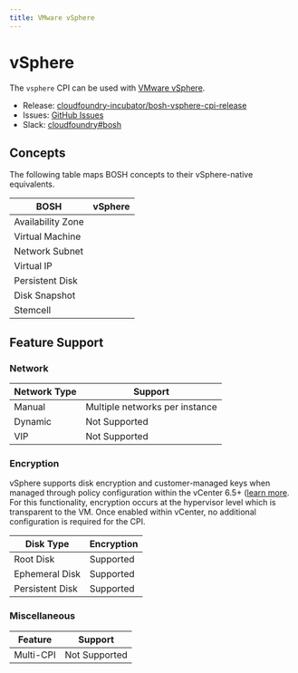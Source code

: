 ```yaml
---
title: VMware vSphere
---
```


# vSphere

The `vsphere` CPI can be used with [VMware vSphere](https://www.vmware.com/products/vsphere.html).

 * Release: [cloudfoundry-incubator/bosh-vsphere-cpi-release](https://github.com/cloudfoundry-incubator/bosh-vsphere-cpi-release)
 * Issues: [GitHub Issues](https://github.com/cloudfoundry-incubator/bosh-vsphere-cpi-release/issues)
 * Slack: [cloudfoundry#bosh](https://cloudfoundry.slack.com/messages/bosh)


## Concepts

The following table maps BOSH concepts to their vSphere-native equivalents.

| BOSH              | vSphere |
| ----------------- | --------- |
| Availability Zone |  |
| Virtual Machine   |  |
| Network Subnet    |  |
| Virtual IP        |  |
| Persistent Disk   |  |
| Disk Snapshot     |  |
| Stemcell          |  |


## Feature Support


### Network

| Network Type | Support |
| ------------ | ------- |
| Manual       | Multiple networks per instance |
| Dynamic      | Not Supported |
| VIP          | Not Supported |


### Encryption

vSphere supports disk encryption and customer-managed keys when managed through policy configuration within the vCenter 6.5+ ([learn more](https://docs.vmware.com/en/VMware-vSphere/6.7/com.vmware.vsphere.security.doc/GUID-047A06F6-DE3D-4428-998C-DAAE84A33316.html). For this functionality, encryption occurs at the hypervisor level which is transparent to the VM. Once enabled within vCenter, no additional configuration is required for the CPI.

| Disk Type       | Encryption |
| --------------- | ---------- |
| Root Disk       | Supported |
| Ephemeral Disk  | Supported |
| Persistent Disk | Supported |


### Miscellaneous

| Feature   | Support |
| --------- | ------- |
| Multi-CPI | Not Supported |
